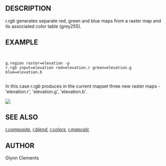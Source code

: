 
## DESCRIPTION

*r.rgb* generates separate red, green and blue maps from a
raster map and its associated color table (grey255).

## EXAMPLE

```


g.region raster=elevation -p
r.rgb input=elevation red=elevation.r green=elevation.g blue=elevation.b


```

In this case *r.rgb* produces in the current mapset three new
raster maps - 'elevation.r', 'elevation.g', 'elevation.b'.

![](r_rgb_elevation.png)

## SEE ALSO

*[r.composite](r.composite.html),
[r.blend](r.blend.html),
[r.colors](r.colors.html),
[r.mapcalc](r.mapcalc.html)*

## AUTHOR

Glynn Clements
